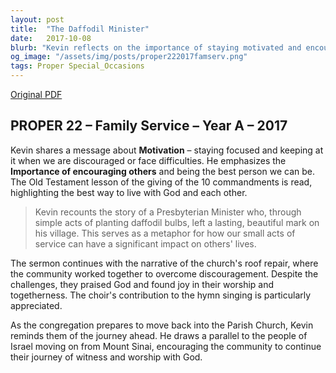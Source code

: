 ```yaml
---
layout: post
title:  "The Daffodil Minister"
date:   2017-10-08
blurb: "Kevin reflects on the importance of staying motivated and encouraging others, using the story of a Presbyterian Minister who planted daffodils to leave a beautiful mark on his village. The sermon also touches on the community's efforts to repair the church roof, likening the task to eating an elephant in small pieces, and celebrates the togetherness and worship experienced during this time."
og_image: "/assets/img/posts/proper222017famserv.png"
tags: Proper Special_Occasions
---
```

[Original PDF](/assets/pdf/proper222017famserv.pdf)    
## PROPER 22 – Family Service – Year A – 2017

Kevin shares a message about **Motivation** – staying focused and keeping at it when we are discouraged or face difficulties. He emphasizes the **Importance of encouraging others** and being the best person we can be. The Old Testament lesson of the giving of the 10 commandments is read, highlighting the best way to live with God and each other.

> Kevin recounts the story of a Presbyterian Minister who, through simple acts of planting daffodil bulbs, left a lasting, beautiful mark on his village. This serves as a metaphor for how our small acts of service can have a significant impact on others' lives.

The sermon continues with the narrative of the church's roof repair, where the community worked together to overcome discouragement. Despite the challenges, they praised God and found joy in their worship and togetherness. The choir's contribution to the hymn singing is particularly appreciated.

As the congregation prepares to move back into the Parish Church, Kevin reminds them of the journey ahead. He draws a parallel to the people of Israel moving on from Mount Sinai, encouraging the community to continue their journey of witness and worship with God.
